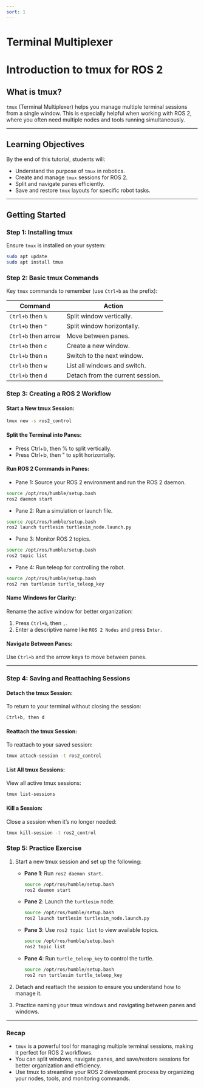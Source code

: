 ```yaml
---
sort: 1
---
```


# Terminal Multiplexer

# Introduction to tmux for ROS 2

## What is tmux?

`tmux` (Terminal Multiplexer) helps you manage multiple terminal sessions from a single window. This is especially helpful when working with ROS 2, where you often need multiple nodes and tools running simultaneously.

---

## Learning Objectives

By the end of this tutorial, students will:

- Understand the purpose of `tmux` in robotics.
- Create and manage `tmux` sessions for ROS 2.
- Split and navigate panes efficiently.
- Save and restore `tmux` layouts for specific robot tasks.

---

## Getting Started

### Step 1: Installing tmux

Ensure `tmux` is installed on your system:

```bash
sudo apt update
sudo apt install tmux
```

### Step 2: Basic tmux Commands

Key `tmux` commands to remember (use `Ctrl+b` as the prefix):

| Command            | Action                              |
|--------------------|-------------------------------------|
| `Ctrl+b` then `%`  | Split window vertically.           |
| `Ctrl+b` then `"`  | Split window horizontally.         |
| `Ctrl+b` then arrow| Move between panes.                |
| `Ctrl+b` then `c`  | Create a new window.               |
| `Ctrl+b` then `n`  | Switch to the next window.         |
| `Ctrl+b` then `w`  | List all windows and switch.       |
| `Ctrl+b` then `d`  | Detach from the current session.   |

### Step 3: Creating a ROS 2 Workflow

#### Start a New tmux Session:

```bash
tmux new -s ros2_control
```

#### Split the Terminal into Panes:

- Press Ctrl+b, then % to split vertically.
- Press Ctrl+b, then " to split horizontally.

#### Run ROS 2 Commands in Panes:
- Pane 1: Source your ROS 2 environment and run the ROS 2 daemon.

```bash
source /opt/ros/humble/setup.bash
ros2 daemon start
```

- Pane 2: Run a simulation or launch file.

```bash
source /opt/ros/humble/setup.bash
ros2 launch turtlesim turtlesim_node.launch.py
```

- Pane 3: Monitor ROS 2 topics.

```bash
source /opt/ros/humble/setup.bash
ros2 topic list
```

- Pane 4: Run teleop for controlling the robot.

```bash
source /opt/ros/humble/setup.bash
ros2 run turtlesim turtle_teleop_key
```

#### Name Windows for Clarity:
Rename the active window for better organization:
1. Press `Ctrl+b`, then `,`.
2. Enter a descriptive name like `ROS 2 Nodes` and press `Enter`.

#### Navigate Between Panes:
Use `Ctrl+b` and the arrow keys to move between panes.

---

### Step 4: Saving and Reattaching Sessions

#### Detach the tmux Session:
To return to your terminal without closing the session:

```bash
Ctrl+b, then d
```
#### Reattach the tmux Session:
To reattach to your saved session:

```bash
tmux attach-session -t ros2_control
```

#### List All tmux Sessions:
View all active tmux sessions:
```bash
tmux list-sessions
```

#### Kill a Session:
Close a session when it’s no longer needed:

```bash
tmux kill-session -t ros2_control
```

### Step 5: Practice Exercise

1. Start a new tmux session and set up the following:
   - **Pane 1**: Run `ros2 daemon start`.
     ```bash
     source /opt/ros/humble/setup.bash
     ros2 daemon start
     ```
   - **Pane 2**: Launch the `turtlesim` node.
     ```bash
     source /opt/ros/humble/setup.bash
     ros2 launch turtlesim turtlesim_node.launch.py
     ```
   - **Pane 3**: Use `ros2 topic list` to view available topics.
     ```bash
     source /opt/ros/humble/setup.bash
     ros2 topic list
     ```
   - **Pane 4**: Run `turtle_teleop_key` to control the turtle.
     ```bash
     source /opt/ros/humble/setup.bash
     ros2 run turtlesim turtle_teleop_key
     ```

2. Detach and reattach the session to ensure you understand how to manage it.

3. Practice naming your tmux windows and navigating between panes and windows.

---

### Recap

- `tmux` is a powerful tool for managing multiple terminal sessions, making it perfect for ROS 2 workflows.
- You can split windows, navigate panes, and save/restore sessions for better organization and efficiency.
- Use tmux to streamline your ROS 2 development process by organizing your nodes, tools, and monitoring commands.
